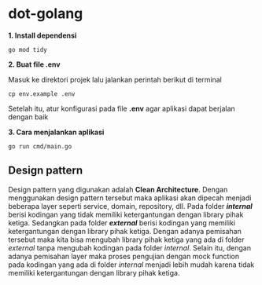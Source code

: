 # dot-golang

**1. Install dependensi**

```shellscript
go mod tidy
```

**2. Buat file .env**

Masuk ke direktori projek lalu jalankan perintah berikut di terminal

```shellscript
cp env.example .env
```

Setelah itu, atur konfigurasi pada file **.env** agar aplikasi dapat berjalan dengan baik

**3. Cara menjalankan aplikasi**

```shellscript
go run cmd/main.go
```

## Design pattern

Design pattern yang digunakan adalah **Clean Architecture**. Dengan menggunakan design pattern tersebut maka aplikasi akan dipecah menjadi beberapa layer seperti service, domain, repository, dll. Pada folder **_internal_** berisi kodingan yang tidak memiliki ketergantungan dengan library pihak ketiga. Sedangkan pada folder **_external_** berisi kodingan yang memiliki ketergantungan dengan library pihak ketiga. Dengan adanya pemisahan tersebut maka kita bisa mengubah library pihak ketiga yang ada di folder _external_ tanpa mengubah kodingan pada folder _internal_. Selain itu, dengan adanya pemisahan layer maka proses pengujian dengan mock function pada kodingan yang ada di folder _internal_ menjadi lebih mudah karena tidak memiliki ketergantungan dengan library pihak ketiga.
